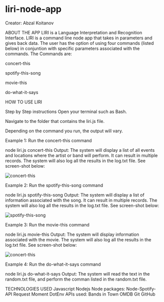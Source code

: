 # liri-node-app

Creator: Abzal Koitanov

ABOUT THE APP
LIRI is a Language Interpretation and Recognition Interface. LIRI is a command line node app that takes in parameters and gives back data. The user has the option of using four commands (listed below) in conjuntion with specific parameters associated with the commands. The Commands are:

concert-this

spotify-this-song

movie-this

do-what-it-says

HOW TO USE LIRI

Step by Step instructions
Open your terminal such as Bash.

Navigate to the folder that contains the liri.js file.

Depending on the command you run, the output will vary.

Example 1: Run the concert-this command

node liri.js concert-this <name of artist or band>
Output: The system will display a list of all events and locations where the artist or band will perform. It can result in multiple records. The system will also log all the results in the log.txt file. See screen-shot below:

![concert-this](Github/liri-node-app/images/concert-this)

Example 2: Run the spotify-this-song command

node liri.js spotify-this-song <name of song>
Output: The system will display a list of information associated with the song. It can result in multiple records. The system will also log all the results in the log.txt file. See screen-shot below:

![spotify-this-song](Github/liri-node-app/images/spotify-this-song)

Example 3: Run the movie-this command

node liri.js movie-this <name of movie>
Output: The system will display information associated with the movie. The system will also log all the results in the log.txt file. See screen-shot below:

![concert-this](Github/liri-node-app/images/movie-this)

Example 4: Run the do-what-it-says command

node liri.js do-what-it-says
Output: The system will read the text in the random.txt file, and perform the comman listed in the random.txt file.


TECHNOLOGIES USED
Javascript
Nodejs
Node packages:
Node-Spotify-API
Request
Moment
DotEnv
APIs used:
Bands in Town
OMDB
Git
GitHub
